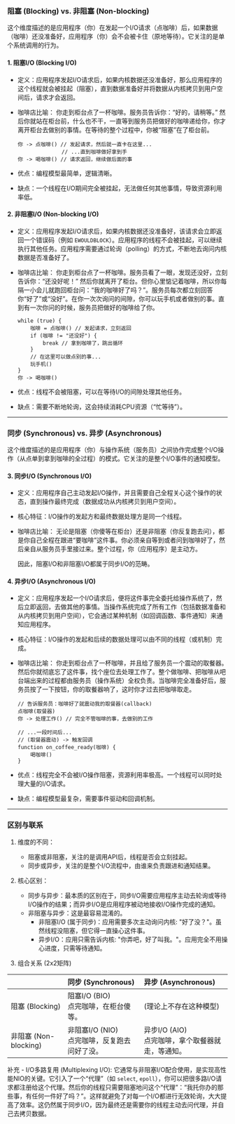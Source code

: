 
### 阻塞 (Blocking) vs. 非阻塞 (Non-blocking)

这个维度描述的是应用程序（你）在发起一个I/O请求（点咖啡）后，如果数据（咖啡）还没准备好，应用程序（你）会不会被卡住（原地等待）。它关注的是单个系统调用的行为。

#### 1. 阻塞I/O (Blocking I/O)

*   定义：应用程序发起I/O请求后，如果内核数据还没准备好，那么应用程序的这个线程就会被挂起（阻塞），直到数据准备好并将数据从内核拷贝到用户空间后，请求才会返回。
*   咖啡店比喻：
    你走到柜台点了一杯咖啡。服务员告诉你：“好的，请稍等。” 然后你就站在柜台前，什么也不干，一直等到服务员把做好的咖啡递给你，你才离开柜台去做别的事情。在等待的整个过程中，你被“阻塞”在了柜台前。

    ```
    你 -> 点咖啡() // 发起请求，然后就一直卡在这里...
                  // ...直到咖啡做好拿到手
    你 -> 喝咖啡() // 请求返回，继续做后面的事
    ```
*   优点：编程模型最简单，逻辑清晰。
*   缺点：一个线程在I/O期间完全被挂起，无法做任何其他事情，导致资源利用率低。

#### 2. 非阻塞I/O (Non-blocking I/O)

*   定义：应用程序发起I/O请求后，如果内核数据还没准备好，该请求会立即返回一个错误码（例如 `EWOULDBLOCK`）。应用程序的线程不会被挂起，可以继续执行其他任务。应用程序需要通过轮询（polling）的方式，不断地去询问内核数据是否准备好了。
*   咖啡店比喻：
    你走到柜台点了一杯咖啡。服务员看了一眼，发现还没好，立刻告诉你：“还没好呢！” 然后你就离开了柜台。但你心里惦记着咖啡，所以你每隔一小会儿就跑回柜台问：“我的咖啡好了吗？”。服务员每次都立刻回答你“好了”或“没好”。在你一次次询问的间隙，你可以玩手机或者做别的事。直到有一次你问的时候，服务员把做好的咖啡给了你。

    ```
    while (true) {
        咖啡 = 点咖啡() // 发起请求，立刻返回
        if (咖啡 != "还没好") {
            break // 拿到咖啡了，跳出循环
        }
        // 在这里可以做点别的事...
        玩手机() 
    }
    你 -> 喝咖啡()
    ```
*   优点：线程不会被阻塞，可以在等待I/O的间隙处理其他任务。
*   缺点：需要不断地轮询，这会持续消耗CPU资源（“忙等待”）。

---

### 同步 (Synchronous) vs. 异步 (Asynchronous)

这个维度描述的是应用程序（你）与操作系统（服务员）之间协作完成整个I/O操作（从点单到拿到咖啡的全过程）的模式。它关注的是整个I/O事件的通知模型。

#### 3. 同步I/O (Synchronous I/O)

*   定义：应用程序自己主动发起I/O操作，并且需要自己全程关心这个操作的状态，直到操作最终完成（数据成功从内核拷贝到用户空间）。
*   核心特征：I/O操作的发起方和最终数据处理方是同一个线程。
*   咖啡店比喻：
    无论是阻塞（你傻等在柜台）还是非阻塞（你反复跑去问），都是你自己全程在跟进“要咖啡”这件事。你必须亲自等到或者问到咖啡好了，然后亲自从服务员手里接过来。整个过程，你（应用程序）是主动方。

    因此，阻塞I/O和非阻塞I/O都属于同步I/O的范畴。

#### 4. 异步I/O (Asynchronous I/O)

*   定义：应用程序发起一个I/O请求后，便将这件事完全委托给操作系统了，然后立即返回，去做其他的事情。当操作系统完成了所有工作（包括数据准备和从内核拷贝到用户空间），它会通过某种机制（如回调函数、事件通知）来通知应用程序。
*   核心特征：I/O操作的发起和后续的数据处理可以由不同的线程（或机制）完成。
*   咖啡店比喻：
    你走到柜台点了一杯咖啡，并且给了服务员一个震动的取餐器。然后你就彻底忘了这件事，找个座位去处理工作了。整个做咖啡、把咖啡从吧台端出来的过程都由服务员（操作系统）全权负责。当咖啡完全准备好后，服务员按了一下按钮，你的取餐器响了，这时你才过去把咖啡取走。

    ```
    // 告诉服务员：咖啡好了就震动我的取餐器(callback)
    点咖啡(取餐器) 
    你 -> 处理工作() // 完全不管咖啡的事，去做别的工作
    
    // ...一段时间后...
    // (取餐器震动) -> 触发回调
    function on_coffee_ready(咖啡) {
        喝咖啡()
    }
    ```
*   优点：线程完全不会被I/O操作阻塞，资源利用率极高。一个线程可以同时处理大量的I/O请求。
*   缺点：编程模型最复杂，需要事件驱动和回调机制。

---

### 区别与联系

1.  维度的不同：
    *   阻塞或非阻塞，关注的是调用API后，线程是否会立刻挂起。
    *   同步或异步，关注的是整个I/O流程中，由谁来负责跟进和通知结果。

2.  核心区别：
    *   同步与异步：最本质的区别在于，同步I/O需要应用程序主动去轮询或等待I/O操作的结果；而异步I/O是应用程序被动地接收I/O操作完成的通知。
    *   非阻塞与异步：这是最容易混淆的。
        *   非阻塞I/O (属于同步)：应用需要多次主动询问内核: "好了没？"。虽然线程没阻塞，但它得一直操心这件事。
        *   异步I/O：应用只需告诉内核: "你弄吧，好了叫我。"。应用完全不用操心进度，只需等待通知。

3.  组合关系 (2x2矩阵)

| | 同步 (Synchronous) | 异步 (Asynchronous) |
| :--- | :--- | :--- |
| 阻塞 (Blocking) | 阻塞I/O (BIO)<br>点完咖啡，在柜台傻等。 | (理论上不存在这种模型) |
| 非阻塞 (Non-blocking)| 非阻塞I/O (NIO)<br>点完咖啡，反复跑去问好了没。 | 异步I/O (AIO)<br>点完咖啡，拿个取餐器就走，等通知。 |

补充 - I/O多路复用 (Multiplexing I/O):
它通常与非阻塞I/O配合使用，是实现高性能NIO的关键。它引入了一个“代理”（如 `select`, `epoll`），你可以把很多路I/O请求都注册给这个代理。然后你的线程只需要阻塞地问这个“代理”：“我托你办的那些事，有任何一件好了吗？”。这样就避免了对每一个I/O都进行无效轮询，大大提高了效率。这仍然属于同步I/O，因为最终还是需要你的线程主动去问代理，并自己去拷贝数据。